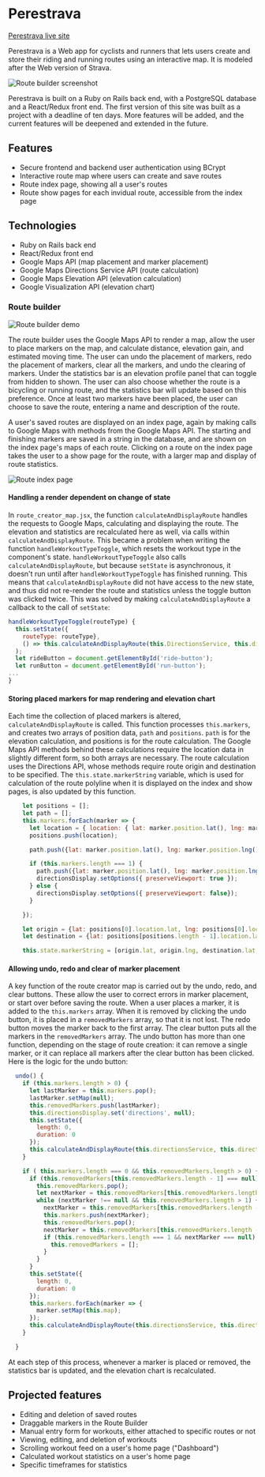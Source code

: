 # Perestrava

[Perestrava live site](https://perestrava.herokuapp.com/#/)

Perestrava is a Web app for cyclists and runners that lets users create and store
their riding and running routes using an interactive map. It is modeled after
the Web version of Strava.

![Route builder screenshot](readme_images/route_builder_screenshot.png)

Perestrava is built on a Ruby on Rails back end, with a PostgreSQL database and a
React/Redux front end. The first version of this site was built as a project with
a deadline of ten days. More features will be added, and the current features
will be deepened and extended in the future.

## Features

* Secure frontend and backend user authentication using BCrypt
* Interactive route map where users can create and save routes
* Route index page, showing all a user's routes
* Route show pages for each invidual route, accessible from the index page

## Technologies 

* Ruby on Rails back end 
* React/Redux front end 
* Google Maps API (map placement and marker placement)
* Google Maps Directions Service API (route calculation)
* Google Maps Elevation API (elevation calculation)
* Google Visualization API (elevation chart)

### Route builder

![Route builder demo](readme_images/route_demo.gif)

The route builder uses the Google Maps API to render a map, allow the user to
place markers on the map, and calculate distance, elevation gain, and estimated
moving time. The user can undo the placement of markers, redo the placement of
markers, clear all the markers, and undo the clearing of markers. Under the
statistics bar is an elevation profile panel that can toggle from hidden to
shown. The user can also choose whether the route is a bicycling or running
route, and the statistics bar will update based on this preference. Once at least
two markers have been placed, the user can choose to save the route, entering
a name and description of the route.

A user's saved routes are displayed on an index page, again by making calls to
Google Maps with methods from the Google Maps API. The starting and finishing
markers are saved in a string in the database, and are shown on the index page's
maps of each route. Clicking on a route on the index page takes the user to a show 
page for the route, with a larger map and display of route statistics.

![Route index page](readme_images/index_page_screenshot.png)

#### Handling a render dependent on change of state

In `route_creator_map.jsx`, the function `calculateAndDisplayRoute` handles the requests
to Google Maps, calculating and displaying the route. The elevation and statistics
are recalculated here as well, via calls within `calculateAndDisplayRoute`. This became
a problem when writing the function `handleWorkoutTypeToggle`, which resets the workout
type in the component's state. `handleWorkoutTypeToggle` also calls `calculateAndDisplayRoute`,
but because `setState` is asynchronous, it doesn't run until after `handleWorkoutTypeToggle` has
finished running. This means that `calculateAndDisplayRoute` did not have access to the
new state, and thus did not re-render the route and statistics unless the toggle
button was clicked twice. This was solved by making `calculateAndDisplayRoute` a
callback to the call of `setState`:

```javascript
handleWorkoutTypeToggle(routeType) {
  this.setState({
    routeType: routeType},
    () => this.calculateAndDisplayRoute(this.DirectionsService, this.directionsDisplay)
  );
  let rideButton = document.getElementById('ride-button');
  let runButton = document.getElementById('run-button');
...
}
```
#### Storing placed markers for map rendering and elevation chart 

Each time the collection of placed markers is altered, `calculateAndDisplayRoute` is called. This function 
processes `this.markers`, and creates two arrays of position data, `path` and `positions`. `path` is for the elevation calculation, and positions is for the route calculation. The Google Maps API methods behind these calculations require the location data in slightly different form, so both arrays are necessary. The route calculation uses the Directions API, whose methods require route origin and destination to be 
specified. The `this.state.markerString` variable, which is used for calculation of the route polyline when it is displayed on the index and show pages, is also updated by this function.


```javascript 
    let positions = [];
    let path = [];
    this.markers.forEach(marker => {
      let location = { location: { lat: marker.position.lat(), lng: marker.position.lng() } };
      positions.push(location);

      path.push({lat: marker.position.lat(), lng: marker.position.lng()});

      if (this.markers.length === 1) {
        path.push({lat: marker.position.lat(), lng: marker.position.lng()});
        directionsDisplay.setOptions({ preserveViewport: true });
      } else {
        directionsDisplay.setOptions({ preserveViewport: false});
      }

    });

    let origin = {lat: positions[0].location.lat, lng: positions[0].location.lng};
    let destination = {lat: positions[positions.length - 1].location.lat, lng: positions[positions.length -1].location.lng};

    this.state.markerString = [origin.lat, origin.lng, destination.lat, destination.lng].join(",");
```

#### Allowing undo, redo and clear of marker placement 

A key function of the route creator map is carried out by the undo, redo, and clear buttons. 
These allow the user to correct errors in marker placement, or start over before saving the route. 
When a user places a marker, it is added to the `this.markers` array. When it is removed by clicking the undo button, 
it is placed in a `removedMarkers` array, so that it is not lost. The redo button moves the marker back to the 
first array. The clear button puts all the markers in the `removedMarkers` array. The undo button has 
more than one function, depending on the stage of route creation: it can remove a single marker, or it can replace all markers after the clear button has been clicked. Here is the logic for the undo button: 

```javascript 
  undo() {
    if (this.markers.length > 0) {
      let lastMarker = this.markers.pop();
      lastMarker.setMap(null);
      this.removedMarkers.push(lastMarker);
      this.directionsDisplay.set('directions', null);
      this.setState({
        length: 0,
        duration: 0
      });
      this.calculateAndDisplayRoute(this.directionsService, this.directionsDisplay);
    }

    if ( this.markers.length === 0 && this.removedMarkers.length > 0) {
      if (this.removedMarkers[this.removedMarkers.length - 1] === null) {
        this.removedMarkers.pop();
        let nextMarker = this.removedMarkers[this.removedMarkers.length - 1];
        while (nextMarker !== null && this.removedMarkers.length > 1) {
          nextMarker = this.removedMarkers[this.removedMarkers.length - 1];
          this.markers.push(nextMarker);
          this.removedMarkers.pop();
          nextMarker = this.removedMarkers[this.removedMarkers.length - 1];
          if (this.removedMarkers.length === 1 && nextMarker === null) {
            this.removedMarkers = [];
          }
        }
      }
      this.setState({
        length: 0,
        duration: 0
      });
      this.markers.forEach(marker => {
        marker.setMap(this.map);
      });
      this.calculateAndDisplayRoute(this.directionsService, this.directionsDisplay);
    }

  }
```

At each step of this process, whenever a marker is placed or removed, the statistics bar is 
updated, and the elevation chart is recalculated. 

## Projected features

* Editing and deletion of saved routes
* Draggable markers in the Route Builder
* Manual entry form for workouts, either attached to specific routes or not
* Viewing, editing, and deletion of workouts
* Scrolling workout feed on a user's home page ("Dashboard")
* Calculated workout statistics on a user's home page
* Specific timeframes for statistics
